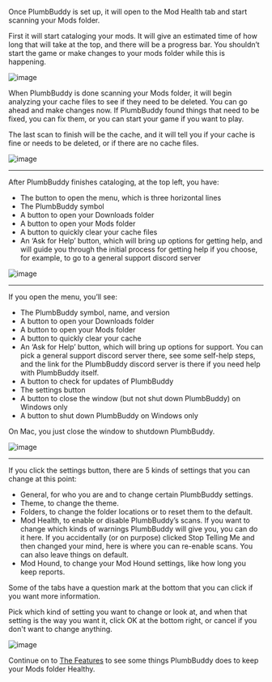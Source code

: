 Once PlumbBuddy is set up, it will open to the Mod Health tab and start scanning your Mods folder.

First it will start cataloging your mods. It will give an estimated time of how long that will take at the top, and there will be a progress bar. You shouldn’t start the game or make changes to your mods folder while this is happening.

![image](/img/PB-casual-cataloging.png "An image of the top bar of the PlumbBuddy app, with a Cataloging Mods bar filling towards a timer counting down")

When PlumbBuddy is done scanning your Mods folder, it will begin analyzing your cache files to see if they need to be deleted. You can go ahead and make changes now. If PlumbBuddy found things that need to be fixed, you can fix them, or you can start your game if you want to play.

The last scan to finish will be the cache, and it will tell you if your cache is fine or needs to be deleted, or if there are no cache files.

![image](/img/PB-casual-analyzing-top.png "An image of the top bar of the PlumbBuddy app, with an Analyzing Topography notification")

---

After PlumbBuddy finishes cataloging, at the top left, you have:

* The button to open the menu, which is three horizontal lines
* The PlumbBuddy symbol
* A button to open your Downloads folder
* A button to open your Mods folder
* A button to quickly clear your cache files
* An ‘Ask for Help’ button, which will bring up options for getting help, and will guide you through the initial process for getting help if you choose, for example, to go to a general support discord server

![image](/img/PB-casual-top-menu.png "An image of the top bar of the PlumbBuddy app, with the buttons described above")

---

If you open the menu, you’ll see:

* The PlumbBuddy symbol, name, and version
* A button to open your Downloads folder
* A button to open your Mods folder
* A button to quickly clear your cache
* An ‘Ask for Help’ button, which will bring up options for support. You can pick a general support discord server there, see some self-help steps, and the link for the PlumbBuddy discord server is there if you need help with PlumbBuddy itself.
* A button to check for updates of PlumbBuddy
* The settings button
* A button to close the window (but not shut down PlumbBuddy) on Windows only
* A button to shut down PlumbBuddy on Windows only

On Mac, you just close the window to shutdown PlumbBuddy.

![image](/img/PB-menu.png "PlumbBuddy's menu, as described above")

---

If you click the settings button, there are 5 kinds of settings that you can change at this point:

* General, for who you are and to change certain PlumbBuddy settings.
* Theme, to change the theme.
* Folders, to change the folder locations or to reset them to the default.
* Mod Health, to enable or disable PlumbBuddy’s scans. If you want to change which kinds of warnings PlumbBuddy will give you, you can do it here. If you accidentally (or on purpose) clicked Stop Telling Me and then changed your mind, here is where you can re-enable scans. You can also leave things on default.
* Mod Hound, to change your Mod Hound settings, like how long you keep reports.

Some of the tabs have a question mark at the bottom that you can click if you want more information.

Pick which kind of setting you want to change or look at, and when that setting is the way you want it, click OK at the bottom right, or cancel if you don't want to change anything.

![image](/img/PB-casual-settings.png "An image of the General tab of PlumbBuddy's settings, showing that the current user is a Casual Player, with 'Automatically check for updates' toggled off, 'Offer to find mod update news when the game is patched' and 'Enable runtime mod integration' toggled on, and 'Show an icon in the system tray' toggled off, and the other tabs along the top")

Continue on to [The Features](https://plumbbuddy.app/text-guides/casual-features) to see some things PlumbBuddy does to keep your Mods folder Healthy.